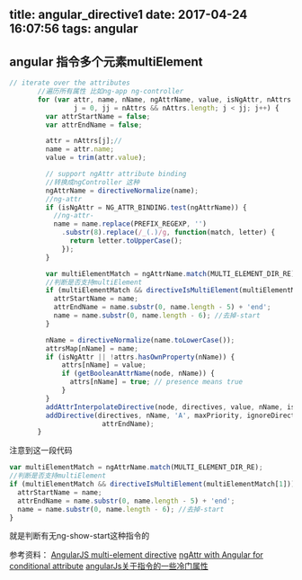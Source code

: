 title: angular_directive1
date: 2017-04-24 16:07:56
tags: angular
---

## angular 指令多个元素multiElement

```js
// iterate over the attributes
       //遍历所有属性 比如ng-app ng-controller
       for (var attr, name, nName, ngAttrName, value, isNgAttr, nAttrs = node.attributes,
                j = 0, jj = nAttrs && nAttrs.length; j < jj; j++) {
         var attrStartName = false;
         var attrEndName = false;

         attr = nAttrs[j];//
         name = attr.name;
         value = trim(attr.value);

         // support ngAttr attribute binding
         //转换成ngController 这种
         ngAttrName = directiveNormalize(name);
         //ng-attr
         if (isNgAttr = NG_ATTR_BINDING.test(ngAttrName)) {
           //ng-attr-
           name = name.replace(PREFIX_REGEXP, '')
             .substr(8).replace(/_(.)/g, function(match, letter) {
               return letter.toUpperCase();
             });
         }

         var multiElementMatch = ngAttrName.match(MULTI_ELEMENT_DIR_RE);
         //判断是否支持multiElement
         if (multiElementMatch && directiveIsMultiElement(multiElementMatch[1])) {
           attrStartName = name;
           attrEndName = name.substr(0, name.length - 5) + 'end';
           name = name.substr(0, name.length - 6); //去掉-start
         }

         nName = directiveNormalize(name.toLowerCase());
         attrsMap[nName] = name;
         if (isNgAttr || !attrs.hasOwnProperty(nName)) {
             attrs[nName] = value;
             if (getBooleanAttrName(node, nName)) {
               attrs[nName] = true; // presence means true
             }
         }
         addAttrInterpolateDirective(node, directives, value, nName, isNgAttr);
         addDirective(directives, nName, 'A', maxPriority, ignoreDirective, attrStartName,
                       attrEndName);
       }
```

注意到这一段代码
```js
var multiElementMatch = ngAttrName.match(MULTI_ELEMENT_DIR_RE);
//判断是否支持multiElement
if (multiElementMatch && directiveIsMultiElement(multiElementMatch[1])) {
  attrStartName = name;
  attrEndName = name.substr(0, name.length - 5) + 'end';
  name = name.substr(0, name.length - 6); //去掉-start
}
```

就是判断有无ng-show-start这种指令的

参考资料：
[AngularJS multi-element directive](http://stackoverflow.com/questions/25254084/angularjs-multi-element-directive)
[ngAttr with Angular for conditional attribute](http://stackoverflow.com/questions/30301554/ngattr-with-angular-for-conditional-attribute)
[angularJs关于指令的一些冷门属性](http://www.cnblogs.com/HeJason/p/5514690.html)
